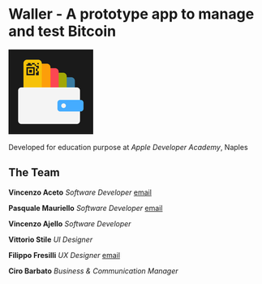 # Waller - A prototype app to manage and test Bitcoin

![alt Waller icon](https://github.com/vinzaceto/madeInChain/blob/master/Waller/Waller/Assets.xcassets/AppIcon.appiconset/wallerIcon-83.5%402x.png)


Developed for education purpose at _Apple Developer Academy_, Naples



**The Team**
-----

**Vincenzo Aceto** _Software Developer_ [email](mailTo://vinc.aceto@gmail.com)

**Pasquale Mauriello** _Software Developer_ [email](mailTo://paki81@cheapnet.it)

**Vincenzo Ajello** _Software Developer_

**Vittorio Stile** _UI Designer_

**Filippo Fresilli** _UX Designer_ [email](mailTo://filippo.fresilli@gmail.com)

**Ciro Barbato** _Business & Communication Manager_

